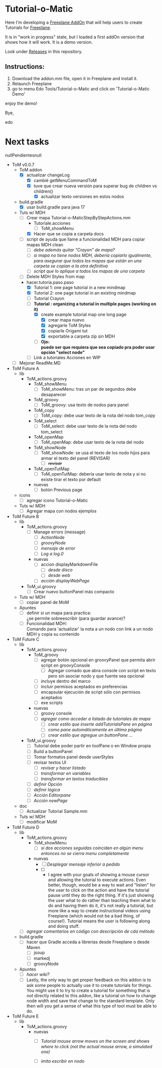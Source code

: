 # Tutorial-o-Matic

Here I'm developing a [Freeplane AddOn](https://www.freeplane.org/wiki/index.php/Add-ons_(install)) that will help users to create Tutorials for [Freeplane](https://www.freeplane.org/wiki/index.php/Home).

It is in "work in progress" state, but I loaded a first addOn version that shows how it will work. It is a demo version.

Look under [Releases](https://github.com/EdoFro/Freeplane_Tutorial_AddOn/releases) in this repository.

## Instructions:

1. Download the addon.mm file, open it in Freeplane and install it.
1. Relaunch Freeplane
1. go to menu Edo Tools/Tutorial-o-Matic and click on 'Tutorial-o-Matic Demo'

enjoy the demo!

Bye,

edo

# Next tasks

nullPendientesnull
   - ToM v0.0.7
      - ToM addon
         - [x] actualizar changeLog
            - [x] cambié getMenuCommandToM
            - [x] tuve que crear nueva versión para superar bug de children vs children()
               - [x] actualizar texto versiones en estos nodos
      - build.gradle
         - [x] usar build.gradle para java 17
      - Tuts w/ MDH
         - [ ] Crear mapa Tutorial-o-MaticStepByStepActions.mm
            - Tutoriale.acciones
               - [ ] ToM_showMenu
            - [x] Hacer que se copia a carpeta docs
         - [ ] script de ayuda que llame a funcionalidad MDH para copiar mapas MDH clean
            - [ ] *debe además quitar "Crayon" de mapa?*
            - [ ] *si mapa no tiene nodos MDH, debería copiarlo igualmente, para asegurar que todos los mapas que están en una carpeta se copian a la otra definitiva*
            - [ ] *script que lo aplique a todos los mapas de una carpeta*
         - [ ] Delete MDH Styles from map
         - hacer.tutoria.paso.paso
            - [x] Tutorial 1: one page tutorial in a new mindmap
            - [x] Tutorial 2: one page tutorial in an existing mindmap
            - [ ] Tutorial Crayon
            - [ ] **Tutorial : organizing a tutorial in multiple pages (working on it)**
               - [x] create example tutorial map one long page
                  - [x] crear mapa nuevo
                  - [x] agregarle ToM Styles
                  - [x] copiarle Origami tut
                  - [x] exportable a carpeta zip sin MDH
               - [ ] **Ojo:<br>puede ser que requiera que sea copiado pra poder usar opción "select node"**
            - [ ] Link a tutoriales Acciones en WIP
      - [ ] Mejorar ReadMe.MD
   - ToM Future A
      - lib
         - ToM_actions.groovy
            - ToM_showMenu
               - [ ] ToM_showMenu: tras un par de segundos debe desaparecer
            - ToM_groovy
               - [ ] ToM_groovy: usa texto de nodos para panel
            - ToM_copy
               - [ ] ToM_copy: debe usar texto de la nota del nodo tom_copy
            - ToM_select
               - [ ] ToM_select: debe usar texto de la nota del nodo tom_select
            - ToM_openMap
               - [ ] ToM_openMap: debe usar texto de la nota del nodo
            - ToM_showNode
               - [ ] ToM_showNode: se usa el texto de los nodo hijos para armar el texto del panel (REVISAR)
                  - [ ] *<del>revisar</del>*
            - ToM_openTutMap
               - [ ] ToM_openTutMap: debería usar texto de nota y si no existe tirar el texto por default
            - nuevas
               - [ ] botón Previous page
      - icons
         - [ ] agregar icono Tutorial-o-Matic
      - Tuts w/ MDH
         - [ ] Agregar mapa con nodos ejemplos
   - ToM Future B
      - lib
         - ToM_actions.groovy
            - [ ] Manage errors (message)
               - [ ] *ActionNode*
               - [ ] *groovyNode*
               - [ ] *mensaje de error*
               - [ ] *Log a log.0*
            - nuevas
               - [ ] accion displayMarkdownFile
                  - [ ] *desde disco*
                  - [ ] *desde web*
               - [ ] *acción displayWebPage*
         - ToM_ui.groovy
            - [ ] Crear nuevo buttonPanel más compacto
      - Tuts w/ MDH
         - [ ] copiar panel de MoM
      - Apuntes
         - [ ] definir si un mapa para practica:<br>¿se permite sobreescribir (para guardar avance)?
         - [ ] Funcionalidad MDH:<br>Comando para 'actualizar' la nota a un nodo con link a un nodo MDH y copia su contenido
   - ToM Future C
      - lib
         - ToM_actions.groovy
            - ToM_groovy
               - [ ] agregar botón opcional en groovyPanel que permita abrir script en groovyConsole
                  - [ ] Agregar comado que abra console con script en texto pero sin asociar nodo y que fuente sea opcional
               - [ ] incluye dentro del marco
               - [ ] incluir permisos aceptados en preferencias
               - [ ] encapsular ejecución de script sólo con permisos aceptados
               - [ ] exe scripts
            - nuevas
               - [ ] groovy console
               - [ ] *agregar como acceder a listado de tutoriales de mapa*
                  - [ ] *crear estilo que inserte addTutorialsPane en página*
                  - [ ] *como pane automáticamente en última página*
                  - [ ] *crear estilo que agregue un buttonPane ...*
         - ToM_ui.groovy
            - [ ] Tutorial debe poder partir en toolPane o en Window propia
            - [ ] Build a buttonPanel
            - [ ] Tomar formatos panel desde userStyles
            - [ ] revisar textos UI
               - [ ] *revisar y hacer listado*
               - [ ] *transformar en variables*
               - [ ] *transformar en textos traducibles*
            - [ ] *definir Opción*
            - [ ] *definir lógica*
            - [ ] *Acción Editorpane*
            - [ ] *Acción newPage*
      - doc
         - [ ] Actualizar Tutorial Sample.mm
      - Tuts w/ MDH
         - [ ] modificar MoM
   - ToM Future D
      - lib
         - ToM_actions.groovy
            - ToM_showMenu
               - [ ] *si dos acciones seguidas coinciden en algún menu entonces no se cierra menu completamente*
            - nuevas
               - [ ] *Desplegar mensaje inferior a pedido*
               - [ ] - I agree with your goals of showing a mouse cursor and allowing the tutorial to execute actions. Even better, though, would be a way to wait and "listen" for the user to click on the action and have the tutorial pause until they do the right thing. If it's just showing the user what to do rather than teaching them what to do and having them do it, it's not really a tutorial, but more like a way to create instructional videos using Freeplane (which would not be a bad thing, of course!). Tutorial means the user is following along and doing stuff.
         - [ ] *agregar comentarios en código con descripción de cda método*
      - build.gradle
         - [ ] hacer que Gradle acceda a librerías desde Freeplane o desde Maven
            - [ ] jsoup
            - [ ] markedj
            - [ ] groovyNode
      - Apuntes
         - [ ] *hacer wiki?*
         - [ ] Lastly, the only way to get proper feedback on this addon is to ask some people to actually use it to create tutorials for things. You might use it to try to create a tutorial for something that is *not* directly related to this addon, like a tutorial on how to change node width and save that change to the standard template. Only then will you get a sense of what this type of tool must be able to do.
   - ToM Future E
      - lib
         - ToM_actions.groovy
            - nuevas
               - [ ] *Tutorial mouse arrow moves on the screen and shows where to click (not the actual mouse arrow, a simulated one)*
               - [ ] *imita escribir en nodo*

